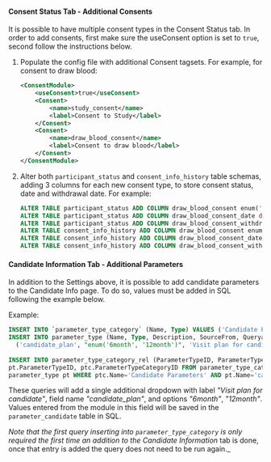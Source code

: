 #### Consent Status Tab - Additional Consents
 
It is possible to have multiple consent types in the Consent Status tab. 
In order to add consents, first make sure the useConsent option is set 
to `true`, second follow the instructions below.
 
1. Populate the config file with additional Consent tagsets. For example, 
for consent to draw blood:

    ```xml
    <ConsentModule>
        <useConsent>true</useConsent>
        <Consent>
            <name>study_consent</name>
            <label>Consent to Study</label>
        </Consent>
        <Consent>
            <name>draw_blood_consent</name>
            <label>Consent to draw blood</label>
        </Consent>
    </ConsentModule>
    ```
2. Alter both `participant_status` and `consent_info_history` table schemas, 
adding 3 columns for each new consent type, to store consent status, date and 
withdrawal date. For example:
    ```sql
    ALTER TABLE participant_status ADD COLUMN draw_blood_consent enum('yes','no','not_answered');
    ALTER TABLE participant_status ADD COLUMN draw_blood_consent_date date;
    ALTER TABLE participant_status ADD COLUMN draw_blood_consent_withdrawal date;
    ALTER TABLE consent_info_history ADD COLUMN draw_blood_consent enum('yes','no','not_answered');
    ALTER TABLE consent_info_history ADD COLUMN draw_blood_consent_date date;
    ALTER TABLE consent_info_history ADD COLUMN draw_blood_consent_withdrawal date;
    ```

#### Candidate Information Tab - Additional Parameters
 
In addition to the Settings above, it is possible to add candidate parameters 
to the Candidate Info page. To do so, values must be added in SQL following the 
example below.

Example:

```sql
INSERT INTO `parameter_type_category` (Name, Type) VALUES ('Candidate Parameters','Metavars');
INSERT INTO parameter_type (Name, Type, Description, SourceFrom, Queryable) VALUES 
  ('candidate_plan', "enum('6month', '12month')", 'Visit plan for candidate', 'parameter_candidate', 1);
      
INSERT INTO parameter_type_category_rel (ParameterTypeID, ParameterTypeCategoryID) SELECT 
pt.ParameterTypeID, ptc.ParameterTypeCategoryID FROM parameter_type_category ptc, 
parameter_type pt WHERE ptc.Name='Candidate Parameters' AND pt.Name='candidate_plan';
```

These queries will add a single additional dropdown with label _"Visit plan for candidate"_, 
field name _"candidate_plan"_, and options _"6month"_, _"12month"_. 
Values entered from the module in this field will be saved in the `parameter_candidate` 
table in SQL. 

_Note that the first query inserting into `parameter_type_category` is only required 
the first time an addition to the Candidate Information_ tab is done, once that entry 
is added the query does not need to be run again._